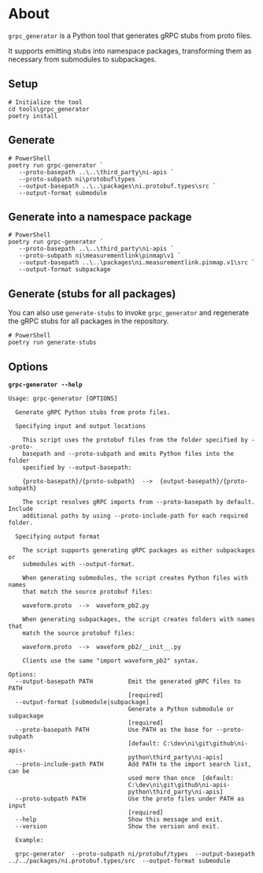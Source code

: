 # About

`grpc_generator` is a Python tool that generates gRPC stubs from proto files.

It supports emitting stubs into namespace packages, transforming them as necessary from submodules to subpackages.

## Setup

```pwsh
# Initialize the tool
cd tools\grpc_generator
poetry install
```

## Generate

```pwsh
# PowerShell
poetry run grpc-generator `
   --proto-basepath ..\..\third_party\ni-apis `
   --proto-subpath ni\protobuf\types `
   --output-basepath ..\..\packages\ni.protobuf.types\src `
   --output-format submodule
```

## Generate into a namespace package

```pwsh
# PowerShell
poetry run grpc-generator `
   --proto-basepath ..\..\third_party\ni-apis `
   --proto-subpath ni\measurementlink\pinmap\v1 `
   --output-basepath ..\..\packages\ni.measurementlink.pinmap.v1\src `
   --output-format subpackage
```

## Generate (stubs for all packages)

You can also use `generate-stubs` to invoke `grpc_generator` and regenerate the gRPC stubs for all packages in the repository.

```pwsh
# PowerShell
poetry run generate-stubs
```

## Options

**`grpc-generator --help`**
```
Usage: grpc-generator [OPTIONS]

  Generate gRPC Python stubs from proto files.

  Specifying input and output locations

    This script uses the protobuf files from the folder specified by --proto-
    basepath and --proto-subpath and emits Python files into the folder
    specified by --output-basepath:

    {proto-basepath}/{proto-subpath}  -->  {output-basepath}/{proto-subpath}

    The script resolves gRPC imports from --proto-basepath by default. Include
    additional paths by using --proto-include-path for each required folder.

  Specifying output format

    The script supports generating gRPC packages as either subpackages or
    submodules with --output-format.

    When generating submodules, the script creates Python files with names
    that match the source protobuf files:

    waveform.proto  -->  waveform_pb2.py

    When generating subpackages, the script creates folders with names that
    match the source protobuf files:

    waveform.proto  -->  waveform_pb2/__init__.py

    Clients use the same "import waveform_pb2" syntax.

Options:
  --output-basepath PATH          Emit the generated gRPC files to PATH
                                  [required]
  --output-format [submodule|subpackage]
                                  Generate a Python submodule or subpackage
                                  [required]
  --proto-basepath PATH           Use PATH as the base for --proto-subpath
                                  [default: C:\dev\ni\git\github\ni-apis-
                                  python\third_party\ni-apis]
  --proto-include-path PATH       Add PATH to the import search list, can be
                                  used more than once  [default:
                                  C:\dev\ni\git\github\ni-apis-
                                  python\third_party\ni-apis]
  --proto-subpath PATH            Use the proto files under PATH as input
                                  [required]
  --help                          Show this message and exit.
  --version                       Show the version and exit.

  Example:

  grpc-generator  --proto-subpath ni/protobuf/types  --output-basepath ../../packages/ni.protobuf.types/src  --output-format submodule
```

